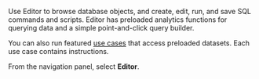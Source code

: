 Use Editor to browse database objects, and create, edit, run, and save SQL commands and scripts. Editor has preloaded analytics functions for querying data and a simple point-and-click query builder.

You can also run featured [use cases](iww1680797117120.md) that access preloaded datasets. Each use case contains instructions.

From the navigation panel, select **Editor**.

